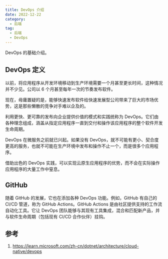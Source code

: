 ```yaml
---
title: DevOps 介绍
date: 2022-12-22
category:
  - 后端
tag:
  - 后端
  - DevOps
---
```


DevOps 的基础介绍。

<!-- more -->

## DevOps 定义

以前，将应用程序从开发环境移动到生产环境需要一个月甚至更长时间，这种情况并不少见。公司以 6 个月甚至每年一次的节奏发布软件。

现在，毋庸置疑的是，能够快速发布软件给快速发展型公司带来了巨大的市场优势，这是那些懒散的竞争对手难以企及的。

<Badge text="定义" vertical="middle" /> 利用更快、更可靠的发布向企业提供价值的模式和实践统称为 DevOps。它们由各种理念组成，涵盖从指定应用程序一直到交付和操作该应用程序的整个软件开发生命周期。

DevOps 在微服务之前就已兴起。如果没有 DevOps，就不可能有更小、契合度更高的服务，也就不可能在生产环境中发布和操作不止一个，而是很多个应用程序。

借助出色的 DevOps 实践，可以实现云原生应用程序的优势，而不会在实际操作应用程序的大量工作中窒息。

## GitHub

随着 GitHub 的发展，它也在添加各种 DevOps 功能。例如，GitHub 有自己的 CI/CD 管道，称为 GitHub Actions。GitHub Actions 是由社区提供支持的工作流自动化工具。它让 DevOps 团队能够与其现有工具集成，混合和匹配新产品，并与软件生命周期（包括现有 CI/CD 合作伙伴）挂钩。

## 参考

1. <https://learn.microsoft.com/zh-cn/dotnet/architecture/cloud-native/devops>

